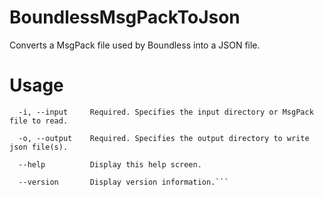 # BoundlessMsgPackToJson
Converts a MsgPack file used by Boundless into a JSON file.

# Usage
```
  -i, --input     Required. Specifies the input directory or MsgPack file to read.

  -o, --output    Required. Specifies the output directory to write json file(s).

  --help          Display this help screen.

  --version       Display version information.```
